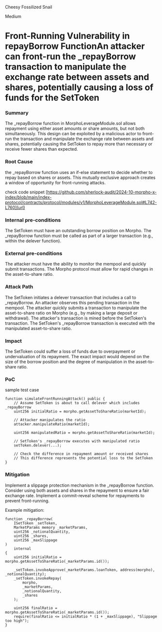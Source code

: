 Cheesy Fossilized Snail

Medium

# Front-Running Vulnerability in repayBorrow FunctionAn attacker can front-run the _repayBorrow transaction to manipulate the exchange rate between assets and shares, potentially causing a loss of funds for the SetToken

### Summary

The _repayBorrow function in MorphoLeverageModule.sol allows repayment using either asset amounts or share amounts, but not both simultaneously. This design can be exploited by a malicious actor to front-run the transaction and manipulate the exchange rate between assets and shares, potentially causing the SetToken to repay more than necessary or receive fewer shares than expected.

### Root Cause

the _repayBorrow function uses an if-else statement to decide whether to repay based on shares or assets. This mutually exclusive approach creates a window of opportunity for front-running attacks.

check code snippet
[https://github.com/sherlock-audit/2024-10-morpho-x-index/blob/main/index-protocol/contracts/protocol/modules/v1/MorphoLeverageModule.sol#L742-L760](url)

### Internal pre-conditions

The SetToken must have an outstanding borrow position on Morpho.
The _repayBorrow function must be called as part of a larger transaction (e.g., within the delever function).

### External pre-conditions

The attacker must have the ability to monitor the mempool and quickly submit transactions.
The Morpho protocol must allow for rapid changes in the asset-to-share ratio.

### Attack Path

The SetToken initiates a delever transaction that includes a call to _repayBorrow.
An attacker observes this pending transaction in the mempool.
The attacker quickly submits a transaction to manipulate the asset-to-share ratio on Morpho (e.g., by making a large deposit or withdrawal).
The attacker's transaction is mined before the SetToken's transaction.
The SetToken's _repayBorrow transaction is executed with the manipulated asset-to-share ratio.

### Impact

The SetToken could suffer a loss of funds due to overpayment or undervaluation of its repayment. The exact impact would depend on the size of the borrow position and the degree of manipulation in the asset-to-share ratio.

### PoC

sample test case

```solidity
function simulateFrontRunningAttack() public {
    // Assume SetToken is about to call delever which includes _repayBorrow
    uint256 initialRatio = morpho.getAssetToShareRatio(marketId);
    
    // Attacker manipulates the ratio
    attacker.manipulateRatio(marketId);
    
    uint256 manipulatedRatio = morpho.getAssetToShareRatio(marketId);
    
    // SetToken's _repayBorrow executes with manipulated ratio
    setToken.delever(...);
    
    // Check the difference in repayment amount or received shares
    // This difference represents the potential loss to the SetToken
}
```

### Mitigation

Implement a slippage protection mechanism in the _repayBorrow function.
Consider using both assets and shares in the repayment to ensure a fair exchange rate.
Implement a commit-reveal scheme for repayments to prevent front-running.

Example mitigation:

```solidity
function _repayBorrow(
    ISetToken _setToken,
    MarketParams memory _marketParams,
    uint256 _notionalQuantity,
    uint256 _shares,
    uint256 _maxSlippage
)
    internal
{
    uint256 initialRatio = morpho.getAssetToShareRatio(_marketParams.id());
    
    _setToken.invokeApprove(_marketParams.loanToken, address(morpho), _notionalQuantity);
    _setToken.invokeRepay(
        morpho,
        _marketParams,
        _notionalQuantity,
        _shares
    );
    
    uint256 finalRatio = morpho.getAssetToShareRatio(_marketParams.id());
    require(finalRatio <= initialRatio * (1 + _maxSlippage), "Slippage too high");
}
```
